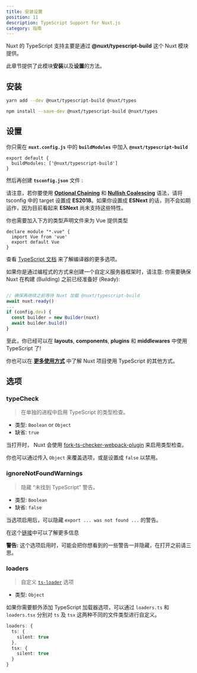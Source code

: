 ```yaml
---
title: 安装设置
position: 11
description: TypeScript Support for Nuxt.js
category: 指南
---
```


Nuxt 的 TypeScript 支持主要是通过 **@nuxt/typescript-build** 这个 Nuxt 模块提供。

此章节提供了此模块**安装**以及**设置**的方法。

## 安装

<code-group>
<code-block label="Yarn">

```sh
yarn add --dev @nuxt/typescript-build @nuxt/types
```

</code-block>
<code-block label="NPM">

```sh
npm install --save-dev @nuxt/typescript-build @nuxt/types
```

</code-block>
</code-group>

## 设置

你只需在 **`nuxt.config.js`** 中的 **`buildModules`** 中加入 **`@nuxt/typescript-build`**

```js{}[nuxt.config.js]
export default {
  buildModules: ['@nuxt/typescript-build']
}
```

然后再创建 **`tsconfig.json`** 文件 :

<inject-code query="shared/tsconfig.json"></inject-code>

<alert type="info">

请注意，若你要使用 [**Optional Chaining**](https://www.typescriptlang.org/docs/handbook/release-notes/typescript-3-7.html#optional-chaining) 和 [**Nullish Coalescing**](https://www.typescriptlang.org/docs/handbook/release-notes/typescript-3-7.html#nullish-coalescing) 语法，请将 tsconfig 中的 target 设置成 **ES2018**。如果你设置成 **ESNext** 的话，则不会如期运作，因为目前看起来 **ESNext** 尚未支持这些特性。

</alert>

你也需要加入下方的类型声明文件来为 Vue 提供类型

```js{}[vue-shim.d.ts]
declare module "*.vue" {
  import Vue from 'vue'
  export default Vue
}
```

<alert type="info">

查看 [TypeScript 文档](https://www.typescriptlang.org/docs/handbook/compiler-options.html) 来了解编译器的更多选项。

</alert>

<alert type="warning">


如果你是通过编程式的方式来创建一个自定义服务器框架时，请注意: 你需要确保 Nuxt 在构建 (Building) 之前已经准备好 (Ready):

```js

// 确保再继续之前等待 Nuxt 加载 @nuxt/typescript-build
await nuxt.ready()
...
if (config.dev) {
  const builder = new Builder(nuxt)
  await builder.build()
}
```

</alert>

至此，你已经可以在 **layouts**, **components**, **plugins** 和 **middlewares** 中使用 TypeScript 了!

你也可以在 [**更多使用方式**](../cookbook/components/) 中了解 Nuxt 项目使用 TypeScript 的其他方式。

## 选项

### typeCheck

> 在单独的进程中启用 TypeScript 的类型检查。

- 类型: `Boolean` or `Object`
- 缺省: `true`

当打开时， Nuxt 会使用 [fork-ts-checker-webpack-plugin](https://github.com/TypeStrong/fork-ts-checker-webpack-plugin) 来启用类型检查。

你也可以通过传入 `Object` 来覆盖选项，或是设置成 `false` 以禁用。

### ignoreNotFoundWarnings

> 隐藏 “未找到 TypeScript” 警告。

- 类型: `Boolean`
- 缺省: `false`

当选项启用后，可以隐藏 `export ... was not found ...` 的警告。

在这个[链接](https://github.com/TypeStrong/ts-loader/issues/653)中可以了解更多信息

**警告:** 这个选项启用时，可能会把你想看到的一些警告一并隐藏，在打开之前请三思。

### loaders

> 自定义 [`ts-loader`](https://github.com/TypeStrong/ts-loader#loader-options) 选项

- 类型: `Object`

如果你需要额外添加 TypeScript 加载器选项，可以通过 `loaders.ts` 和 `loaders.tsx` 分别对 `ts` 及 `tsx` 这两种不同的文件类型进行自定义。

```ts
loaders: {
  ts: {
    silent: true
  },
  tsx: {
    silent: true
  }
}
```

